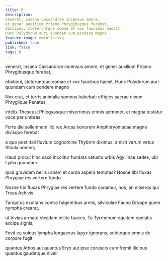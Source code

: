 ```yaml
---
title: B
description:
venerat, insano Cassandrae incensus amore,
et gener auxilium Priamo Phrygibusque ferebat,
obstipui, steteruntque comae et vox faucibus haesit.
Hunc Polydorum auri quondam cum pondere magno
feature_image: omfolio.svg
published: true
link: false
tags: B
---
```


venerat, insano Cassandrae incensus amore,
et gener auxilium Priamo Phrygibusque ferebat,

obstipui, steteruntque comae et vox faucibus haesit.
Hunc Polydorum auri quondam cum pondere magno

Nox erat, et terris animalia somnus habebat:
effigies sacrae divom Phrygiique Penates,

infelix Theseus; Phlegyasque miserrimus omnis
admonet, et magna testatur voce per umbras:

Forte die sollemnem illo rex Arcas honorem
Amphitryoniadae magno divisque ferebat

a quo post Itali fluvium cognomine Thybrim
diximus, amisit verum vetus Albula nomen;

Haud procul hinc saxo incolitur fundata vetusto
urbis Agyllinae sedes, ubi Lydia quondam

quid gravidam bellis urbem et corda aspera temptas?
Nosne tibi fluxas Phrygiae res vertere fundo

Nosne tibi fluxas Phrygiae res vertere fundo
conamur, nos, an miseros qui Troas Achivis

Tarquitus exultans contra fulgentibus armis,
silvicolae Fauno Dryope quem nympha crearat,

ut bivias armato obsidam milite fauces.
Tu Tyrrhenum equitem conlatis excipe signis;

Fovit ea volnus lympha longaevus Iapyx
ignorans, subitoque omnis de corpore fugit

quantus Athos aut quantus Eryx aut ipse coruscis
cum fremit ilicibus quantus gaudetque nivali
